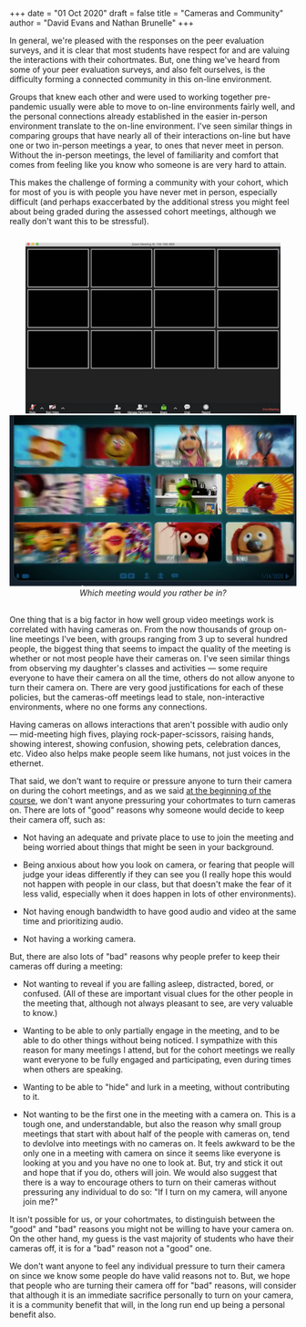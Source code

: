+++
date = "01 Oct 2020"
draft = false
title = "Cameras and Community"
author = "David Evans and Nathan Brunelle"
+++

In general, we're pleased with the responses on the peer evaluation
surveys, and it is clear that most students have respect for and are
valuing the interactions with their cohortmates. But, one thing we've
heard from some of your peer evaluation surveys, and also felt
ourselves, is the difficulty forming a connected community in this
on-line environment.

Groups that knew each other and were used to working together
pre-pandemic usually were able to move to on-line environments fairly
well, and the personal connections already established in the easier
in-person environment translate to the on-line environment. I've seen
similar things in comparing groups that have nearly all of their
interactions on-line but have one or two in-person meetings a year, to
ones that never meet in person. Without the in-person meetings, the
level of familiarity and comfort that comes from feeling like you know
who someone is are very hard to attain.

This makes the challenge of forming a community with your cohort,
which for most of you is with people you have never met in person,
especially difficult (and perhaps exaccerbated by the additional
stress you might feel about being graded during the assessed cohort
meetings, although we really don't want this to be stressful).

##

<center>
<div class="row">
    <div class="column small-10 medium-5">
    <img src="/images/zoommeeting.jpg" height="300">
    </div>
    <div class="column small-12 medium-6">
    <a href="https://mondrian.mashable.com/uploads%252Fcard%252Fimage%252F1312455%252F7547ce41-c51a-4d39-9df6-31e3d4e774c3.png%252Ffull-fit-in__950x534.png?signature=804rWkTLuUZ1TPgV7VTYCmrRyWg=&source=https%3A%2F%2Fblueprint-api-production.s3.amazonaws.com"><img src="/images/betterzoommeeting.png" height="300"></a>
    </div>
</div>
<em>Which meeting would you rather be in?</em>
</center>

##

One thing that is a big factor in how well group video meetings work
is correlated with having cameras on. From the now thousands of group
on-line meetings I've been, with groups ranging from 3 up to several
hundred people, the biggest thing that seems to impact the quality of
the meeting is whether or not most people have their cameras on. I've
seen similar things from observing my daughter's classes and
activities &mdash; some require everyone to have their camera on all
the time, others do not allow anyone to turn their camera on. There
are very good justifications for each of these policies, but the
cameras-off meetings lead to stale, non-interactive environments,
where no one forms any connections.

Having cameras on allows interactions that aren't possible with audio
only &mdash; mid-meeting high fives, playing rock-paper-scissors,
raising hands, showing interest, showing confusion, showing pets,
celebration dances, etc. Video also helps make people seem like
humans, not just voices in the ethernet.

That said, we don't want to require or pressure anyone to turn their
camera on during the cohort meetings, and as we said [at the beginning
of the
course](https://discordapp.com/channels/732642450459590667/748276042262642779/749624158136172615),
we don't want anyone pressuring your cohortmates to turn cameras
on. There are lots of "good" reasons why someone would decide to
keep their camera off, such as:

- Not having an adequate and private place to use to join the meeting and being worried about things that might be seen in your background.

- Being anxious about how you look on camera, or fearing that people will judge your ideas differently if they can see you (I really hope this would not happen with people in our class, but that doesn't make the fear of it less valid, especially when it does happen in lots of other environments).

- Not having enough bandwidth to have good audio and video at the same time and prioritizing audio.

- Not having a working camera.

But, there are also lots of "bad" reasons why people prefer to keep their cameras off during a meeting:

- Not wanting to reveal if you are falling asleep, distracted, bored, or confused. (All of these are important visual clues for the other people in the meeting that, although not always pleasant to see, are very valuable to know.)

- Wanting to be able to only partially engage in the meeting, and to be able to do other things without being noticed. I sympathize with this reason for many meetings I attend, but for the cohort meetings we really want everyone to be fully engaged and participating, even during times when others are speaking.

- Wanting to be able to "hide" and lurk in a meeting, without contributing to it.

- Not wanting to be the first one in the meeting with a camera on. This is a tough one, and understandable, but also the reason why small group meetings that start with about half of the people with cameras on, tend to devlolve into meetings with no cameras on. It feels awkward to be the only one in a meeting with camera on since it seems like everyone is looking at you and you have no one to look at. But, try and stick it out and hope that if you do, others will join. We would also suggest that there is a way to encourage others to turn on their cameras without pressuring any individual to do so: "If I turn on my camera, will anyone join me?"

It isn't possible for us, or your cohortmates, to distinguish between the "good" and "bad" reasons you might not be willing to have your camera on. On the other hand, my guess is the vast majority of students who have their cameras off, it is for a "bad" reason not a "good" one.

We don't want anyone to feel any individual pressure to turn their
camera on since we know some people do have valid reasons not to. But,
we hope that people who are turning their camera off for "bad"
reasons, will consider that although it is an immediate sacrifice
personally to turn on your camera, it is a community benefit that
will, in the long run end up being a personal benefit also.










